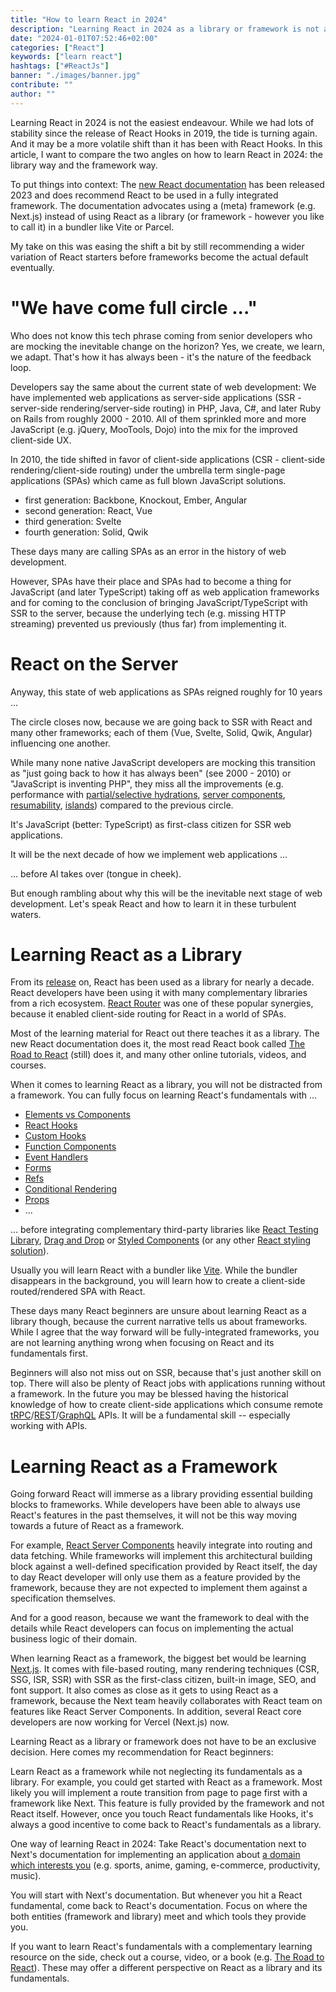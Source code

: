 ```yaml
---
title: "How to learn React in 2024"
description: "Learning React in 2024 as a library or framework is not an easy decision. Whether to learn React with Next.js as a framework ..."
date: "2024-01-01T07:52:46+02:00"
categories: ["React"]
keywords: ["learn react"]
hashtags: ["#ReactJs"]
banner: "./images/banner.jpg"
contribute: ""
author: ""
---
```


<Sponsorship />

Learning React in 2024 is not the easiest endeavour. While we had lots of stability since the release of React Hooks in 2019, the tide is turning again. And it may be a more volatile shift than it has been with React Hooks. In this article, I want to compare the two angles on how to learn React in 2024: the library way and the framework way.

<ReadMore label="React Trends in 2024" link="/react-trends/" />

To put things into context: The [new React documentation](https://react.dev/) has been released 2023 and does recommend React to be used in a fully integrated framework. The documentation advocates using a (meta) framework (e.g. Next.js) instead of using React as a library (or framework - however you like to call it) in a bundler like Vite or Parcel.

<ReadMore label="React Starters in 2024" link="/react-starter/" />

My take on this was easing the shift a bit by still recommending a wider variation of React starters before frameworks become the actual default eventually.

# "We have come full circle ..."

Who does not know this tech phrase coming from senior developers who are mocking the inevitable change on the horizon? Yes, we create, we learn, we adapt. That's how it has always been - it's the nature of the feedback loop.

Developers say the same about the current state of web development: We have implemented web applications as server-side applications (SSR - server-side rendering/server-side routing) in PHP, Java, C#, and later Ruby on Rails from roughly 2000 - 2010. All of them sprinkled more and more JavaScript (e.g. jQuery, MooTools, Dojo) into the mix for the improved client-side UX.

In 2010, the tide shifted in favor of client-side applications (CSR - client-side rendering/client-side routing) under the umbrella term single-page applications (SPAs) which came as full blown JavaScript solutions.

- first generation: Backbone, Knockout, Ember, Angular
- second generation: React, Vue
- third generation: Svelte
- fourth generation: Solid, Qwik

These days many are calling SPAs as an error in the history of web development.

However, SPAs have their place and SPAs had to become a thing for JavaScript (and later TypeScript) taking off as web application frameworks and for coming to the conclusion of bringing JavaScript/TypeScript with SSR to the server, because the underlying tech (e.g. missing HTTP streaming) prevented us previously (thus far) from implementing it.

# React on the Server

Anyway, this state of web applications as SPAs reigned roughly for 10 years ...

<ReadMore label="History of Web Applications" link="/web-applications/" />

The circle closes now, because we are going back to SSR with React and many other frameworks; each of them (Vue, Svelte, Solid, Qwik, Angular) influencing one another.

While many none native JavaScript developers are mocking this transition as "just going back to how it has always been" (see 2000 - 2010) or "JavaScript is inventing PHP", they miss all the improvements (e.g. performance with [partial/selective hydrations](https://www.gatsbyjs.com/docs/conceptual/partial-hydration/), [server components](https://react.dev/blog/2020/12/21/data-fetching-with-react-server-components), [resumability](https://qwik.builder.io/docs/concepts/resumable/), [islands](https://docs.astro.build/en/concepts/islands/)) compared to the previous circle.

It's JavaScript (better: TypeScript) as first-class citizen for SSR web applications.

It will be the next decade of how we implement web applications ...

... before AI takes over (tongue in cheek).

<Divider />

But enough rambling about why this will be the inevitable next stage of web development. Let's speak React and how to learn it in these turbulent waters.

# Learning React as a Library

From its [release](https://www.youtube.com/watch?v=GW0rj4sNH2w) on, React has been used as a library for nearly a decade. React developers have been using it with many complementary libraries from a rich ecosystem. [React Router](/react-router/) was one of these popular synergies, because it enabled client-side routing for React in a world of SPAs.

<ReadMore label="React Libraries in 2024" link="/react-libraries/" />

Most of the learning material for React out there teaches it as a library. The new React documentation does it, the most read React book called [The Road to React](https://www.amazon.com/dp/B077HJFCQX) (still) does it, and many other online tutorials, videos, and courses.

When it comes to learning React as a library, you will not be distracted from a framework. You can fully focus on learning React's fundamentals with ...

* [Elements vs Components](/react-element-component/)
* [React Hooks](/react-hooks/)
* [Custom Hooks](/react-custom-hook/)
* [Function Components](/react-function-component/)
* [Event Handlers](/react-event-handler/)
* [Forms](/react-form/)
* [Refs](/react-ref/)
* [Conditional Rendering](/conditional-rendering-react/)
* [Props](/react-pass-props-to-component/)
* ...

... before integrating complementary third-party libraries like [React Testing Library](/react-testing-library/), [Drag and Drop](/react-drag-and-drop/) or [Styled Components](/styled-components/) (or any other [React styling solution](/react-css-styling/)).

Usually you will learn React with a bundler like [Vite](https://vitejs.dev/). While the bundler disappears in the background, you will learn how to create a client-side routed/rendered SPA with React.

These days many React beginners are unsure about learning React as a library though, because the current narrative tells us about frameworks. While I agree that the way forward will be fully-integrated frameworks, you are not learning anything wrong when focusing on React and its fundamentals first.

Beginners will also not miss out on SSR, because that's just another skill on top. There will also be plenty of React jobs with applications running without a framework. In the future you may be blessed having the historical knowledge of how to create client-side applications which consume remote [tRPC](/react-trpc/)/[REST](/node-express-server-rest-api/)/[GraphQL](/graphql-apollo-server-tutorial/) APIs. It will be a fundamental skill -- especially working with APIs.

# Learning React as a Framework

Going forward React will immerse as a library providing essential building blocks to frameworks. While developers have been able to always use React's features in the past themselves, it will not be this way moving towards a future of React as a framework.

For example, [React Server Components](https://nextjs.org/docs/advanced-features/react-18/server-components) heavily integrate into routing and data fetching. While frameworks will implement this architectural building block against a well-defined specification provided by React itself, the day to day React developer will only use them as a feature provided by the framework, because they are not expected to implement them against a specification themselves.

And for a good reason, because we want the framework to deal with the details while React developers can focus on implementing the actual business logic of their domain.

When learning React as a framework, the biggest bet would be learning [Next.js](https://nextjs.org/). It comes with file-based routing, many rendering techniques (CSR, SSG, ISR, SSR) with SSR as the first-class citizen, built-in image, SEO, and font support. It also comes as close as it gets to using React as a framework, because the Next team heavily collaborates with React team on features like React Server Components. In addition, several React core developers are now working for Vercel (Next.js) now.

<Divider />

Learning React as a library or framework does not have to be an exclusive decision. Here comes my recommendation for React beginners:

Learn React as a framework while not neglecting its fundamentals as a library. For example, you could get started with React as a framework. Most likely you will implement a route transition from page to page first with a framework like Next. This feature is fully provided by the framework and not React itself. However, once you touch React fundamentals like Hooks, it's always a good incentive to come back to React's fundamentals as a library.

One way of learning React in 2024: Take React's documentation next to Next's documentation for implementing an application about [a domain which interests you](/how-to-learn-framework/) (e.g. sports, anime, gaming, e-commerce, productivity, music).

You will start with Next's documentation. But whenever you hit a React fundamental, come back to React's documentation. Focus on where the both entities (framework and library) meet and which tools they provide you.

If you want to learn React's fundamentals with a complementary learning resource on the side, check out a course, video, or a book (e.g. [The Road to React](https://www.amazon.com/dp/B077HJFCQX)). These may offer a different perspective on React as a library and its fundamentals.
